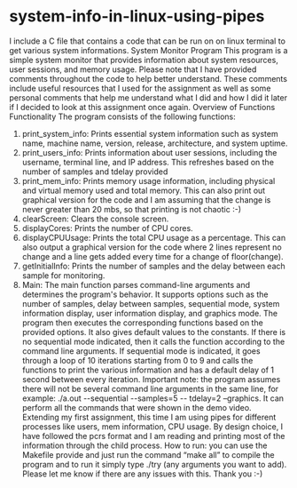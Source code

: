 # system-info-in-linux-using-pipes
I include a C file that contains a code that can be run on on linux terminal to get various system informations. System Monitor Program This program is a simple system monitor that provides information about system resources, user sessions, and memory usage. Please note that I have provided comments throughout the code to help better understand. These comments include useful resources that I used for the assignment as well as some personal comments that help me understand what I did and how I did it later if I decided to look at this assignment once again. Overview of Functions
Functionality
The program consists of the following functions:
1.	print_system_info: Prints essential system information such as system name, machine name, version, release, architecture, and system uptime.
2.	print_users_info: Prints information about user sessions, including the username, terminal line, and IP address. This refreshes based on the number of samples and tdelay provided
3.	print_mem_info: Prints memory usage information, including physical and virtual memory used and total memory. This can also print out graphical version for the code and I am assuming that the change is never greater than 20 mbs, so that printing is not chaotic :-)
4.	clearScreen: Clears the console screen.
5.	displayCores: Prints the number of CPU cores.
6.	displayCPUUsage: Prints the total CPU usage as a percentage. This can also output a graphical version for the code where 2 lines represent no change and a line gets added every time for a change of floor(change).
7.	getInitialInfo: Prints the number of samples and the delay between each sample for monitoring.
8.	Main: The main function parses command-line arguments and determines the program's behavior. It supports options such as the number of samples, delay between samples, sequential mode, system information display, user information display, and graphics mode. The program then executes the corresponding functions based on the provided options. It also gives default values to the constants. If there is no sequential mode indicated, then it calls the function according to the command line arguments. If sequential mode is indicated, it goes through a loop of 10 iterations starting from 0 to 9 and calls the functions to print the various information and has a default delay of 1 second between every iteration. Important note: the program assumes there will not be several command line arguments in the same line, for example: ./a.out --sequential --samples=5 -- tdelay=2 –graphics. It can perform all the commands that were shown in the demo video.  Extending my first assignment, this time I am using pipes for different processes like users, mem information, CPU usage. By design choice, I have followed the pcrs format and I am reading and printing most of the information through the child process. 
How to run: you can use the Makefile provide and just run the command “make all” to compile the program and to run it simply type ./try (any arguments you want to add). Please let me know if there are any issues with this. Thank you :-)

